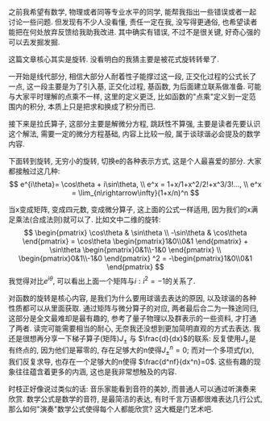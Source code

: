 之前我希望有数学, 物理或者同等专业水平的同学, 能帮我指出一些错误或者一起讨论一些问题. 但发现有不少人没看懂, 责任一定在我, 没写得更通俗, 也希望读者能把在何处放弃反馈给我助我改进. 其中确实有错误, 不过不是很关键, 好奇心强的可以去发掘发掘.

这篇文章核心其实是旋转. 没看明白的我猜主要是被花式旋转转晕了. 

一开始是线代部分, 相信大部分人耐着性子能撑过这一段, 正交化过程的公式长了一点, 这一段主要是为了引入基, 正交化过程, 基函数, 为后面建立联系做准备. 可能与大家平时理解的点乘不一样, 这里的定义更泛, 比如函数的"点乘"定义到一定范围内的积分, 本质上只是把求和换成了积分而已.

接下来是拉氏算子, 这部分主要是解微分方程, 跳跃性不算强, 主要是读者先要认识这个解法, 需要一定的微分方程基础, 内容上比较一般, 属于谈球谐必会提及的数学内容.

下面转到旋转, 无穷小的旋转, 切换e的各种表示方式, 这是个人最喜爱的部分. 大家都接触过这几种: 
$$
e^{i\theta}= \cos\theta + i\sin\theta, \\
e^x = 1+x/1+x^2/2!+x^3/3!..., \\
e^x = \lim_{n\rightarrow\infty}(1+x/n)^n
$$

当x变成矩阵, 变成四元数, 变成微分算子, 这上面的公式一样适用, 因为我们的x满足乘法(合成法则)就可以了. 比如文中二维的旋转:
$$
\begin{pmatrix}
\cos\theta & \sin\theta \\
-\sin\theta & \cos\theta
\end{pmatrix}
= \cos\theta \begin{pmatrix}1&0\\0&1 \end{pmatrix} + \sin\theta \begin{pmatrix}0&1\\-1&0 \end{pmatrix}
\\
\begin{pmatrix}0&1\\-1&0 \end{pmatrix} ^2 = -\begin{pmatrix}1&0\\0&1 \end{pmatrix}
$$
我觉得对比$e^{i\theta}$, 可以看出上面一个矩阵与$i: i^2=-1$的关系了.

对函数的旋转是核心内容, 是我们为什么要用球谐去表达的原因, 以及球谐的各种性质都可以从里面获取. 通过矩阵与微分算子的对应, 两者最后合二为一殊途同归, 这部分是全文最难却是最有趣的, 参考了量子物理以及群表示的一些资料, 才打通了两者. 读完可能需要相当的耐心, 无奈我还没想到更加简明直观的方式去表达. 我还是很想再分享一下梯子算子(矩阵)$J_\pm$ 与 $\frac{d}{dx}$的联系: 反复使用$J_\pm$是有终点的, 因为他们是幂零的,  存在足够大的n使得$J_\pm ^n = 0$;  而对一个多项式$f(x)$, 我们反复求导, 也存在一个足够大的n使得 $\frac{d^nf}{dx^n}=0$. 这些有趣的现象往往蕴含着更多的内涵, 这也是我非常想触及的内容.

时枝正好像说过类似的话: 音乐家能看到音符的美妙, 而普通人可以通过听演奏来欣赏. 数学公式是数学的音符, 是最简洁的表达, 有时千言万语都很难表达几行公式, 那么如何"演奏"数学公式使得每个人都能欣赏? 这大概是门艺术吧.

